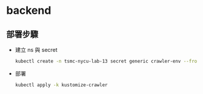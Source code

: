 # backend

## 部署步驟

- 建立 ns 與 secret
  
    ```sh
    kubectl create -n tsmc-nycu-lab-13 secret generic crawler-env --from-env-file=.env --dry-run=client -o yaml | kubectl apply -f -
    ```

- 部署

    ```sh
    kubectl apply -k kustomize-crawler
    ```
